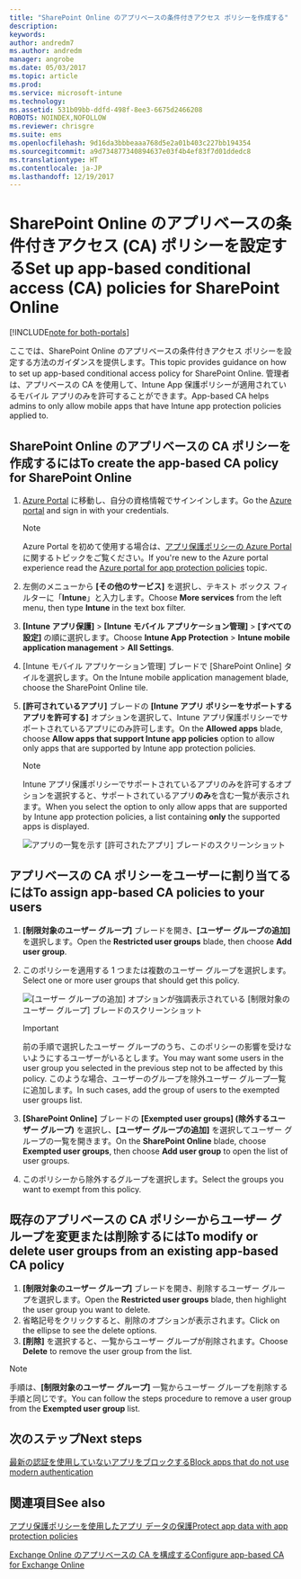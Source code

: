 ```yaml
---
title: "SharePoint Online のアプリベースの条件付きアクセス ポリシーを作成する"
description: 
keywords: 
author: andredm7
ms.author: andredm
manager: angrobe
ms.date: 05/03/2017
ms.topic: article
ms.prod: 
ms.service: microsoft-intune
ms.technology: 
ms.assetid: 531b09bb-ddfd-498f-8ee3-6675d2466208
ROBOTS: NOINDEX,NOFOLLOW
ms.reviewer: chrisgre
ms.suite: ems
ms.openlocfilehash: 9d16da3bbbeaaa768d5e2a01b403c227bb194354
ms.sourcegitcommit: a9d734877340894637e03f4b4ef83f7d01ddedc8
ms.translationtype: HT
ms.contentlocale: ja-JP
ms.lasthandoff: 12/19/2017
---
```

# <a name="set-up-app-based-conditional-access-ca-policies-for-sharepoint-online"></a><span data-ttu-id="81d63-102">SharePoint Online のアプリベースの条件付きアクセス (CA) ポリシーを設定する</span><span class="sxs-lookup"><span data-stu-id="81d63-102">Set up app-based conditional access (CA) policies for SharePoint Online</span></span>

[!INCLUDE[note for both-portals](../includes/note-for-both-portals.md)]

<span data-ttu-id="81d63-103">ここでは、SharePoint Online のアプリベースの条件付きアクセス ポリシーを設定する方法のガイダンスを提供します。</span><span class="sxs-lookup"><span data-stu-id="81d63-103">This topic provides guidance on how to set up app-based conditional access policy for SharePoint Online.</span></span> <span data-ttu-id="81d63-104">管理者は、アプリベースの CA を使用して、Intune App 保護ポリシーが適用されているモバイル アプリのみを許可することができます。</span><span class="sxs-lookup"><span data-stu-id="81d63-104">App-based CA helps admins to only allow mobile apps that have Intune app protection policies applied to.</span></span>

## <a name="to-create-the-app-based-ca-policy-for-sharepoint-online"></a><span data-ttu-id="81d63-105">SharePoint Online のアプリベースの CA ポリシーを作成するには</span><span class="sxs-lookup"><span data-stu-id="81d63-105">To create the app-based CA policy for SharePoint Online</span></span>

1. <span data-ttu-id="81d63-106">[Azure Portal](https://portal.azure.com) に移動し、自分の資格情報でサインインします。</span><span class="sxs-lookup"><span data-stu-id="81d63-106">Go the [Azure portal](https://portal.azure.com) and sign in with your credentials.</span></span>

    > [!NOTE]
    > <span data-ttu-id="81d63-107">Azure Portal を初めて使用する場合は、[アプリ保護ポリシーの Azure Portal](azure-portal-for-microsoft-intune-mam-policies.md) に関するトピックをご覧ください。</span><span class="sxs-lookup"><span data-stu-id="81d63-107">If you're new to the Azure portal experience read the [Azure portal for app protection policies](azure-portal-for-microsoft-intune-mam-policies.md) topic.</span></span>

2. <span data-ttu-id="81d63-108">左側のメニューから **[その他のサービス]** を選択し、テキスト ボックス フィルターに「**Intune**」と入力します。</span><span class="sxs-lookup"><span data-stu-id="81d63-108">Choose **More services** from the left menu, then type **Intune** in the text box filter.</span></span>

3. <span data-ttu-id="81d63-109">**[Intune アプリ保護]** > **[Intune モバイル アプリケーション管理]** > **[すべての設定]** の順に選択します。</span><span class="sxs-lookup"><span data-stu-id="81d63-109">Choose **Intune App Protection** > **Intune mobile application management** > **All Settings**.</span></span>

4. <span data-ttu-id="81d63-110">[Intune モバイル アプリケーション管理] ブレードで [SharePoint Online] タイルを選択します。</span><span class="sxs-lookup"><span data-stu-id="81d63-110">On the Intune mobile application management blade, choose the SharePoint Online tile.</span></span>

5. <span data-ttu-id="81d63-111">**[許可されているアプリ]** ブレードの **[Intune アプリ ポリシーをサポートするアプリを許可する]** オプションを選択して、Intune アプリ保護ポリシーでサポートされているアプリにのみ許可します。</span><span class="sxs-lookup"><span data-stu-id="81d63-111">On the **Allowed apps** blade, choose **Allow apps that support Intune app policies** option to allow only apps that are supported by Intune app protection policies.</span></span>

    > [!NOTE] 
    > <span data-ttu-id="81d63-112">Intune アプリ保護ポリシーでサポートされているアプリのみを許可するオプションを選択すると、サポートされているアプリ**のみ**を含む一覧が表示されます。</span><span class="sxs-lookup"><span data-stu-id="81d63-112">When you select the option to only allow apps that are supported by Intune app protection policies, a list containing **only** the supported apps is displayed.</span></span>

    ![アプリの一覧を示す [許可されたアプリ] ブレードのスクリーンショット](../media/mam-ca-spo-allowed-apps.png)

## <a name="to-assign-app-based-ca-policies-to-your-users"></a><span data-ttu-id="81d63-114">アプリベースの CA ポリシーをユーザーに割り当てるには</span><span class="sxs-lookup"><span data-stu-id="81d63-114">To assign app-based CA policies to your users</span></span>

1. <span data-ttu-id="81d63-115">**[制限対象のユーザー グループ]** ブレードを開き、**[ユーザー グループの追加]** を選択します。</span><span class="sxs-lookup"><span data-stu-id="81d63-115">Open the **Restricted user groups** blade, then choose **Add user group**.</span></span>

2. <span data-ttu-id="81d63-116">このポリシーを適用する 1 つまたは複数のユーザー グループを選択します。</span><span class="sxs-lookup"><span data-stu-id="81d63-116">Select one or more user groups that should get this policy.</span></span>

    ![[ユーザー グループの追加] オプションが強調表示されている [制限対象のユーザー グループ] ブレードのスクリーンショット](../media/mam-ca-spo-restricted-groups.png)

    > [!IMPORTANT] 
    > <span data-ttu-id="81d63-118">前の手順で選択したユーザー グループのうち、このポリシーの影響を受けないようにするユーザーがいるとします。</span><span class="sxs-lookup"><span data-stu-id="81d63-118">You may want some users in the user group you selected in the previous step not to be affected by this policy.</span></span> <span data-ttu-id="81d63-119">このような場合、ユーザーのグループを除外ユーザー グループ一覧に追加します。</span><span class="sxs-lookup"><span data-stu-id="81d63-119">In such cases, add the group of users to the exempted user groups list.</span></span> 

3. <span data-ttu-id="81d63-120">**[SharePoint Online]** ブレードの **[Exempted user groups] \(除外するユーザー グループ)** を選択し、**[ユーザー グループの追加]** を選択してユーザー グループの一覧を開きます。</span><span class="sxs-lookup"><span data-stu-id="81d63-120">On the **SharePoint Online** blade, choose **Exempted user groups**, then choose **Add user group** to open the list of user groups.</span></span>

4. <span data-ttu-id="81d63-121">このポリシーから除外するグループを選択します。</span><span class="sxs-lookup"><span data-stu-id="81d63-121">Select the groups you want to exempt from this policy.</span></span>  

## <a name="to-modify-or-delete-user-groups-from-an-existing-app-based-ca-policy"></a><span data-ttu-id="81d63-122">既存のアプリベースの CA ポリシーからユーザー グループを変更または削除するには</span><span class="sxs-lookup"><span data-stu-id="81d63-122">To modify or delete user groups from an existing app-based CA policy</span></span>

1. <span data-ttu-id="81d63-123">**[制限対象のユーザー グループ]** ブレードを開き、削除するユーザー グループを選択します。</span><span class="sxs-lookup"><span data-stu-id="81d63-123">Open the **Restricted user groups** blade, then highlight the user group you want to delete.</span></span>
2. <span data-ttu-id="81d63-124">省略記号をクリックすると、削除のオプションが表示されます。</span><span class="sxs-lookup"><span data-stu-id="81d63-124">Click on the ellipse to see the delete options.</span></span>
3. <span data-ttu-id="81d63-125">**[削除]** を選択すると、一覧からユーザー グループが削除されます。</span><span class="sxs-lookup"><span data-stu-id="81d63-125">Choose **Delete** to remove the user group from the list.</span></span>

> [!NOTE] 
> <span data-ttu-id="81d63-126">手順は、**[制限対象のユーザー グループ]** 一覧からユーザー グループを削除する手順と同じです。</span><span class="sxs-lookup"><span data-stu-id="81d63-126">You can follow the steps procedure to remove a user group from the **Exempted user group** list.</span></span>

## <a name="next-steps"></a><span data-ttu-id="81d63-127">次のステップ</span><span class="sxs-lookup"><span data-stu-id="81d63-127">Next steps</span></span>

[<span data-ttu-id="81d63-128">最新の認証を使用していないアプリをブロックする</span><span class="sxs-lookup"><span data-stu-id="81d63-128">Block apps that do not use modern authentication</span></span>](block-apps-with-no-modern-authentication.md)

## <a name="see-also"></a><span data-ttu-id="81d63-129">関連項目</span><span class="sxs-lookup"><span data-stu-id="81d63-129">See also</span></span>

[<span data-ttu-id="81d63-130">アプリ保護ポリシーを使用したアプリ データの保護</span><span class="sxs-lookup"><span data-stu-id="81d63-130">Protect app data with app protection policies</span></span>](protect-app-data-using-mobile-app-management-policies-with-microsoft-intune.md)

[<span data-ttu-id="81d63-131">Exchange Online のアプリベースの CA を構成する</span><span class="sxs-lookup"><span data-stu-id="81d63-131">Configure app-based CA for Exchange Online</span></span>](mam-ca-for-exchange-online.md)
